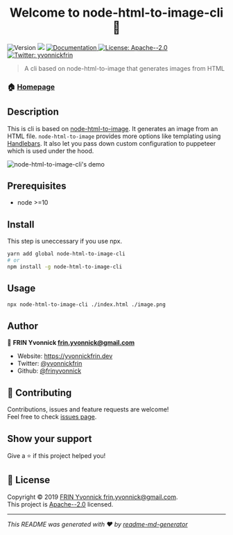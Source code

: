 <h1 align="center">Welcome to node-html-to-image-cli 👋</h1>
<p>
  <img alt="Version" src="https://img.shields.io/badge/version-1.0.0-blue.svg?cacheSeconds=2592000" />
  <img src="https://img.shields.io/badge/node-%3E%3D10-blue.svg" />
  <a href="https://github.com/frinyvonnick/node-html-to-image-cli#readme" target="_blank">
    <img alt="Documentation" src="https://img.shields.io/badge/documentation-yes-brightgreen.svg" />
  </a>
  <a href="https://github.com/frinyvonnick/node-html-to-image-cli/blob/master/LICENSE" target="_blank">
    <img alt="License: Apache--2.0" src="https://img.shields.io/badge/License-Apache--2.0-yellow.svg" />
  </a>
  <a href="https://twitter.com/yvonnickfrin" target="_blank">
    <img alt="Twitter: yvonnickfrin" src="https://img.shields.io/twitter/follow/yvonnickfrin.svg?style=social" />
  </a>
</p>

> A cli based on node-html-to-image that generates images from HTML

### 🏠 [Homepage](https://github.com/frinyvonnick/node-html-to-image-cli)

## Description

This is cli is based on [node-html-to-image](https://github.com/frinyvonnick/node-html-to-image). It generates an image from an HTML file. `node-html-to-image` provides more options like templating using [Handlebars](https://handlebarsjs.com/). It also let you pass down custom configuration to puppeteer which is used under the hood.

![node-html-to-image-cli's demo](https://raw.githubusercontent.com/frinyvonnick/node-html-to-image-cli/master/misc/demo.gif)

## Prerequisites

- node >=10

## Install

This step is uneccessary if you use npx.

```sh
yarn add global node-html-to-image-cli
# or
npm install -g node-html-to-image-cli
```

## Usage

```sh
npx node-html-to-image-cli ./index.html ./image.png
```

## Author

👤 **FRIN Yvonnick <frin.yvonnick@gmail.com>**

* Website: https://yvonnickfrin.dev
* Twitter: [@yvonnickfrin](https://twitter.com/yvonnickfrin)
* Github: [@frinyvonnick](https://github.com/frinyvonnick)

## 🤝 Contributing

Contributions, issues and feature requests are welcome!<br />Feel free to check [issues page](https://github.com/frinyvonnick/node-html-to-image-cli/issues). 

## Show your support

Give a ⭐️ if this project helped you!

## 📝 License

Copyright © 2019 [FRIN Yvonnick <frin.yvonnick@gmail.com>](https://github.com/frinyvonnick).<br />
This project is [Apache--2.0](https://github.com/frinyvonnick/node-html-to-image-cli/blob/master/LICENSE) licensed.

***
_This README was generated with ❤️ by [readme-md-generator](https://github.com/kefranabg/readme-md-generator)_
